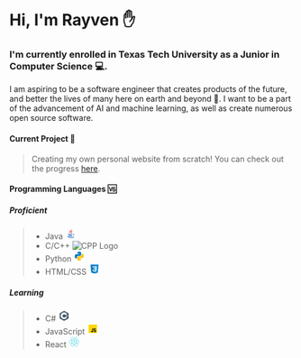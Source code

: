 # Hi, I'm Rayven :raised_hand:

### I'm currently enrolled in Texas Tech University  as a Junior in Computer Science :computer:.

I am aspiring to be a software engineer that creates products of the future, and better the lives of many here on earth and beyond :milky_way:. I want to be a part of the advancement of AI and machine learning, as well as create numerous open source software.

#### Current Project :memo:

> Creating my own personal website from scratch! You can check out the progress [here](http://rayvenderay.online).

#### Programming Languages :vs:

##### Proficient

> - Java ![Java Logo](https://github.com/Rayven-D/Rayven-D/blob/master/icons/icons8-java-20.png)
> - C/C++ ![CPP Logo]([icons/icons8-c++-20.png](https://github.com/Rayven-D/Rayven-D/blob/master/icons/icons8-c%2B%2B-20.png))
> - Python ![Python Logo](icons/icons8-python-20.png)
> - HTML/CSS ![CSS Logo](icons/icons8-css3-20.png)

##### Learning

> - C# ![CS Logo](icons/icons8-c-sharp-logo-20.png)
> - JavaScript ![JS Logo](icons/icons8-javascript-20.png)
> - React ![React Logo](icons/icons8-react-native-20.png)

[//]: # (All icons are from https://icons8.com )